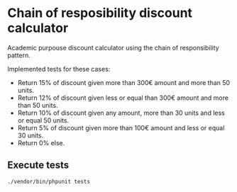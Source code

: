 # Chain of resposibility discount calculator

Academic purpouse discount calculator using the chain of responsibility pattern.

Implemented tests for these cases:

- Return 15% of discount given more than 300€ amount and more than 50 units.
- Return 12% of discount given less or equal than 300€ amount and more than 50 units.
- Return 10% of discount given any amount, more than 30 units and less or equal 50 units.
- Return 5% of discount given more than 100€ amount and less or equal 30 units.
- Return 0% else.

## Execute tests
```bash
./vendor/bin/phpunit tests
```
